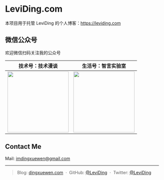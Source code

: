 # LeviDing.com

本项目用于托管 LeviDing 的个人博客：https://leviding.com


## 微信公众号

欢迎微信扫码关注我的公众号

| 技术号：技术漫谈 | 生活号：智言实验室 |
| :----: | :----: |
| <img src="https://user-images.githubusercontent.com/26959437/67535623-0955e780-f706-11e9-971d-eb418c392957.jpg" width="200px"> | <img src="https://user-images.githubusercontent.com/26959437/67535628-11ae2280-f706-11e9-988d-08989b6e1abb.jpg" width="200px"> |


## Contact Me

Mail: [imdingxuewen@gmail.com](mailto:imdingxuewen@gmail.com)

---

> Blog: [dingxuewen.com](https://dingxuewen.com/) &nbsp;&middot;&nbsp;
> GitHub: [@LeviDing](https://github.com/leviding) &nbsp;&middot;&nbsp;
> Twitter: [@LeviDing](https://twitter.com/xuewending)
